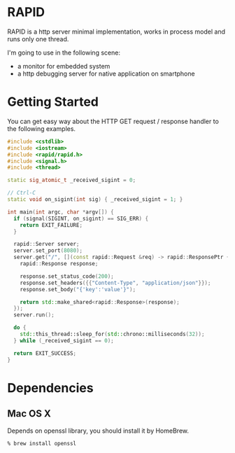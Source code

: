 # RAPID
RAPID is a http server minimal implementation, works in process model and runs only one thread.

I'm going to use in the following scene:
* a monitor for embedded system
* a http debugging server for native application on smartphone

# Getting Started

You can get easy way about the HTTP GET request / response handler to the following examples.
```C++
#include <cstdlib>
#include <iostream>
#include <rapid/rapid.h>
#include <signal.h>
#include <thread>

static sig_atomic_t _received_sigint = 0;

// Ctrl-C
static void on_sigint(int sig) { _received_sigint = 1; }

int main(int argc, char *argv[]) {
  if (signal(SIGINT, on_sigint) == SIG_ERR) {
    return EXIT_FAILURE;
  }

  rapid::Server server;
  server.set_port(8080);
  server.get("/", [](const rapid::Request &req) -> rapid::ResponsePtr {
    rapid::Response response;

    response.set_status_code(200);
    response.set_headers({{"Content-Type", "application/json"}});
    response.set_body("{'key':'value'}");

    return std::make_shared<rapid::Response>(response);
  });
  server.run();

  do {
    std::this_thread::sleep_for(std::chrono::milliseconds(32));
  } while (_received_sigint == 0);

  return EXIT_SUCCESS;
}
```

# Dependencies

## Mac OS X

Depends on openssl library, you should install it by HomeBrew.
```
% brew install openssl
```
